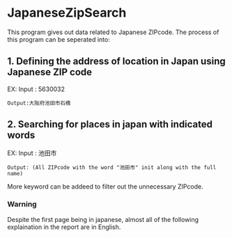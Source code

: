 # JapaneseZipSearch
This program gives out data related to Japanese ZIPcode.
The process of this program can be seperated into:

## 1. Defining the address of location in Japan using Japanese ZIP code 

EX: Input : 5630032 

    Output:大阪府池田市石橋
    
## 2. Searching for places in japan with indicated words 

EX: Input : 池田市

    Output: (All ZIPcode with the word "池田市" init along with the full name)
    
More keyword can be addeed to filter out the unnecessary ZIPcode.

### Warning
Despite the first page being in japanese, almost all of the following explaination in the report are in English. 

